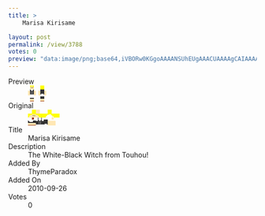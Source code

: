 ```yaml
---
title: >
    Marisa Kirisame

layout: post
permalink: /view/3788
votes: 0
preview: "data:image/png;base64,iVBORw0KGgoAAAANSUhEUgAAACUAAAAgCAIAAAAaMSbnAAAABnRSTlMA/wD/AP5AXyvrAAABBklEQVRIie1XWw6DIBBcjIfwIJyi8Rw9VM9he4niMZpwCulHDc9dWMVHYjofhscMw+IiKIyZwKEBHBPRHqEsb3GCHuZC1/OcuAhnpAfnBDB+er+6g9/PZtzWouQnZVjYNEQR5It+4azuxhutnC8UYy8c7SeMMbYipVRKRYyk0YT9wmeiHr48ji/SUEOsRgP6CQDzM/RwZgnHIdOFcVpUg4RlOWmuLrFE8sUud/ou64Hu92Q9d/X7x5dFXo6cf/XxZSbasnj5XKflc4snP+H76d9NBEEzRHs8WlF+dHzEfWkV6PPhbctXP2+D9eQsSCXO3Q+V9zOG/Or5cur7e0jc/q5Y/2Mc+RezAoDWrb/yzQAAAABJRU5ErkJggg=="
---
```

<dl class="side-by-side">
<dt>Preview</dt>
<dd>
    <img class="preview" src="data:image/png;base64,iVBORw0KGgoAAAANSUhEUgAAACUAAAAgCAIAAAAaMSbnAAAABnRSTlMA/wD/AP5AXyvrAAABBklEQVRIie1XWw6DIBBcjIfwIJyi8Rw9VM9he4niMZpwCulHDc9dWMVHYjofhscMw+IiKIyZwKEBHBPRHqEsb3GCHuZC1/OcuAhnpAfnBDB+er+6g9/PZtzWouQnZVjYNEQR5It+4azuxhutnC8UYy8c7SeMMbYipVRKRYyk0YT9wmeiHr48ji/SUEOsRgP6CQDzM/RwZgnHIdOFcVpUg4RlOWmuLrFE8sUud/ou64Hu92Q9d/X7x5dFXo6cf/XxZSbasnj5XKflc4snP+H76d9NBEEzRHs8WlF+dHzEfWkV6PPhbctXP2+D9eQsSCXO3Q+V9zOG/Or5cur7e0jc/q5Y/2Mc+RezAoDWrb/yzQAAAABJRU5ErkJggg==">
</dd>
<dt>Original</dt>
<dd>
    <img class="preview" src="data:image/png;base64,iVBORw0KGgoAAAANSUhEUgAAAEAAAAAgCAYAAACinX6EAAABAklEQVR42u2W4RGDIAyFsxPTdo+O4R4dA6t/2nqQvBBDQfPOd3rKSfIlKESCcn4fnF9P1mSUND95KwAEgAAQAAJAALgwADHBi9tc4a7BOhQOBrAs5eteSZfa3QdApdJVAI4dgSxfKwhC232fp3DtBaHXd4zgta51p+StnTAcAH3yH7VAIJfkDRBaf+Wty4EluumR6MdSMCmlXBP37LuKaMV3nbzxCgAB4G4A8snSAtjucbbqLwC4RIcDgE6CBlh6ho4vvn//nebmMwQAgSAF6mXrXgQGIEFQB35o+ykAjOhpAUzTAdYJpu8ALwDaDqiNv00HVPcNowNwlzeA415f69kBrHi8PDvEs4r+AAAAAElFTkSuQmCC">
</dd>
<dt>Title</dt>
<dd>Marisa Kirisame</dd>
<dt>Description</dt>
<dd>The White-Black Witch from Touhou!</dd>
<dt>Added By</dt>
<dd>ThymeParadox</dd>
<dt>Added On</dt>
<dd>2010-09-26</dd>
<dt>Votes</dt>
<dd>0</dd>
</dl>
